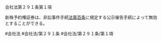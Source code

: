 会社法第２９１条第１項

新株予約権証券は、非訟事件手続[法第百条](会社法＿＿＿＿第１００条第１項)に規定する公示催告手続によって無効とすることができる。

#会社法
#会社法/第２９１条
#会社法/第２９１条/第１項
